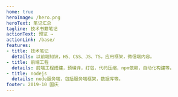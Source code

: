 ```yaml
---
home: true
heroImage: /hero.png
heroText: 笔记汇总
tagline: 技术书籍笔记
actionText: 预览 →
actionLink: /base/
features:
- title: 技术笔记
  details: 以前端知识，H5、CSS、JS、TS，应用框架，微信端内容。
- title: 前端工程
  details: 前端工程搭建，预编译，打包，代码压缩，npm依赖，自动化构建等。
- title: nodejs
  details: node服务端，包括服务端框架，数据库等。
footer: 2019-10 国庆
---
```


